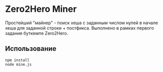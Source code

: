 # Zero2Hero Miner

Простейший "майнер" - поиск хеша с заданным числом нулей в начале хеша для заданной строки + постфикса.
Выполнено в рамках первого задания буткемпе Zero2Hero.

## Использование

```
npm install
node mine.js
```